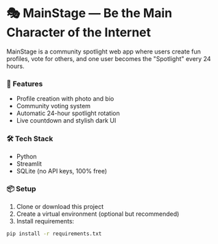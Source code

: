 # 🎭 MainStage — Be the Main Character of the Internet

MainStage is a community spotlight web app where users create fun profiles, vote for others, and one user becomes the "Spotlight" every 24 hours.

### 🚀 Features
- Profile creation with photo and bio
- Community voting system
- Automatic 24-hour spotlight rotation
- Live countdown and stylish dark UI

### 🛠️ Tech Stack
- Python
- Streamlit
- SQLite (no API keys, 100% free)

### 📦 Setup

1. Clone or download this project
2. Create a virtual environment (optional but recommended)
3. Install requirements:

```bash
pip install -r requirements.txt
